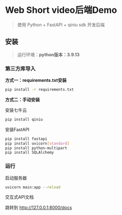 # Web Short video后端Demo
> 使用 Python + FastAPI + qiniu sdk 开发后端



## 安装

> 运行环境：**python版本：3.9.13**



### 第三方库导入

**方式一：requirements.txt安装**

```bash
pip install -r requirements.txt
```

**方式二：手动安装**

安装七牛云

```bash
pip install qiniu
```

安装FastAPI

```bash
pip install fastapi
pip install uvicorn[standard]
pip install python-multipart
pip install SQLAlchemy
```



### 运行

启动服务器

```bash
uvicorn main:app --reload
```

交互式API文档

跳转到 http://127.0.0.1:8000/docs
